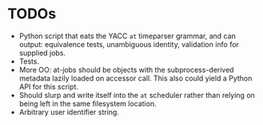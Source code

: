 # TODOs
- Python script that eats the YACC `at` timeparser grammar, and can output: equivalence tests, unambiguous identity, validation info for supplied jobs.
- Tests.
- More OO: at-jobs should be objects with the subprocess-derived metadata lazily loaded on accessor call. This also could yield a Python API for this script.
- Should slurp and write itself into the `at` scheduler rather than relying on being left in the same filesystem location.
- Arbitrary user identifier string.